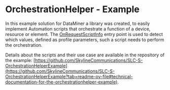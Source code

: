 # OrchestrationHelper - Example

In this example solution for DataMiner a library was created, to easily implement Automation scripts that orchestrate a function of a device, resource or element. The [OnRequestScriptInfo](https://docs.dataminer.services/develop/api/types/Skyline.DataMiner.Automation.AutomationEntryPointType.Types.html#Skyline_DataMiner_Automation_AutomationEntryPointType_Types_OnRequestScriptInfo) entry point is used to detect which values, defined as profile parameters, such a script needs to perform the orchestration.

Details about the scripts and their use case are available in the repository of the example: [https://github.com/SkylineCommunications/SLC-S-OrchestrationHelperExample](https://github.com/SkylineCommunications/SLC-S-OrchestrationHelperExample?tab=readme-ov-file#technical-documentation-for-the-orchestrationhelper-example).
